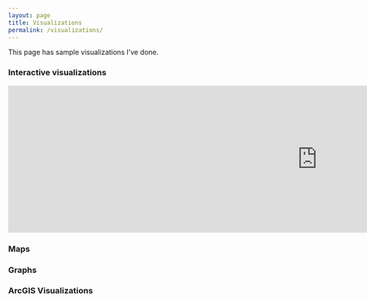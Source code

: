 ```yaml
---
layout: page
title: Visualizations
permalink: /visualizations/
---
```


This page has sample visualizations I've done.

### Interactive visualizations
<iframe id="igraph" scrolling="yes" style="border:none;" seamless="seamless" src="https://anikap22.github.io/malaria_asia.html" height="300" width="250%"></iframe>

### Maps

### Graphs

### ArcGIS Visualizations
